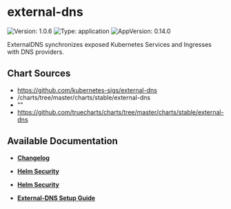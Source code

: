 # external-dns

![Version: 1.0.6](https://img.shields.io/badge/Version-1.0.6-informational?style=flat-square) ![Type: application](https://img.shields.io/badge/Type-application-informational?style=flat-square) ![AppVersion: 0.14.0](https://img.shields.io/badge/AppVersion-0.14.0-informational?style=flat-square)

ExternalDNS synchronizes exposed Kubernetes Services and Ingresses with DNS providers.

## Chart Sources

- https://github.com/kubernetes-sigs/external-dns
- /charts/tree/master/charts/stable/external-dns
- ""
- https://github.com/truecharts/charts/tree/master/charts/stable/external-dns

## Available Documentation

- [**Changelog**](CHANGELOG)

- [**Helm Security**](container-security)

- [**Helm Security**](helm-security)

- [**External-DNS Setup Guide**](setup-guide)


